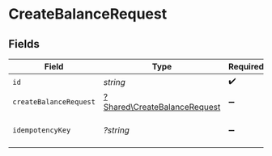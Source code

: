 # CreateBalanceRequest


## Fields

| Field                                                                       | Type                                                                        | Required                                                                    | Description                                                                 |
| --------------------------------------------------------------------------- | --------------------------------------------------------------------------- | --------------------------------------------------------------------------- | --------------------------------------------------------------------------- |
| `id`                                                                        | *string*                                                                    | :heavy_check_mark:                                                          | N/A                                                                         |
| `createBalanceRequest`                                                      | [?Shared\CreateBalanceRequest](../../Models/Shared/CreateBalanceRequest.md) | :heavy_minus_sign:                                                          | N/A                                                                         |
| `idempotencyKey`                                                            | *?string*                                                                   | :heavy_minus_sign:                                                          | Use an idempotency key                                                      |